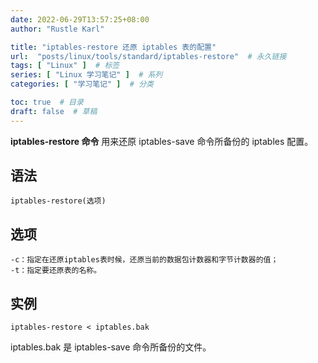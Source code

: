 ```yaml
---
date: 2022-06-29T13:57:25+08:00
author: "Rustle Karl"

title: "iptables-restore 还原 iptables 表的配置"
url:  "posts/linux/tools/standard/iptables-restore"  # 永久链接
tags: [ "Linux" ]  # 标签
series: [ "Linux 学习笔记" ]  # 系列
categories: [ "学习笔记" ]  # 分类

toc: true  # 目录
draft: false  # 草稿
---
```


**iptables-restore 命令** 用来还原 iptables-save 命令所备份的 iptables 配置。

## 语法

```shell
iptables-restore(选项)
```

## 选项

```shell
-c：指定在还原iptables表时候，还原当前的数据包计数器和字节计数器的值；
-t：指定要还原表的名称。
```

## 实例

```shell
iptables-restore < iptables.bak
```

iptables.bak 是 iptables-save 命令所备份的文件。
